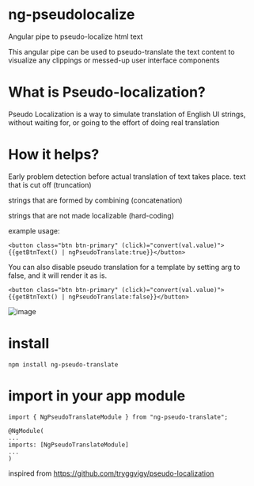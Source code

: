 # ng-pseudolocalize
Angular pipe to pseudo-localize html text

This angular pipe can be used to pseudo-translate the text content to visualize any clippings or messed-up user interface components

# What is Pseudo-localization?
Pseudo Localization is a way to simulate translation of English UI strings, without waiting for, or going to the effort of doing real translation

# How it helps?
Early problem detection before actual translation of text takes place.
  text that is cut off (truncation)
  
  strings that are formed by combining (concatenation)
  
  strings that are not made localizable (hard-coding)

example usage:
```
<button class="btn btn-primary" (click)="convert(val.value)">{{getBtnText() | ngPseudoTranslate:true}}</button>
```
You can also disable pseudo translation for a template by setting arg to false, and it will render it as is.
```
<button class="btn btn-primary" (click)="convert(val.value)">{{getBtnText() | ngPseudoTranslate:false}}</button>
```
![image](https://user-images.githubusercontent.com/14909563/102699026-b1facb00-4267-11eb-978b-7ad480569a9d.png)

# install
```
npm install ng-pseudo-translate
```
# import in your app module
```
import { NgPseudoTranslateModule } from "ng-pseudo-translate";

@NgModule(
...
imports: [NgPseudoTranslateModule]
...
)
```

inspired from https://github.com/tryggvigy/pseudo-localization